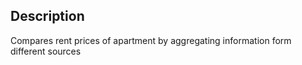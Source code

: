 ## Description

Compares rent prices of apartment by aggregating information form different sources
